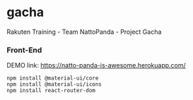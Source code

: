 # gacha
Rakuten Training - Team NattoPanda - Project Gacha
### Front-End

DEMO link: https://natto-panda-is-awesome.herokuapp.com/
```
npm install @material-ui/core 
npm install @material-ui/icons
npm install react-router-dom

```
